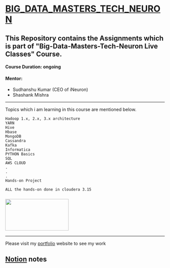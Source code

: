 # <a href="https://ineuron.ai/course/Big-Data-Masters-Tech-Neuron" target="_blank">BIG_DATA_MASTERS_TECH_NEURON</a>

## This Repository contains the Assignments which is part of "Big-Data-Masters-Tech-Neuron Live Classes" Course.
#### Course Duration: ongoing
#### Mentor:
- Sudhanshu Kumar (CEO of iNeuron)
- Shashank Mishra            



---------------------------

Topics which i am learning in this course are mentioned below.

    Hadoop 1.x, 2.x, 3.x architecture 
    YARN
    Hive
    Hbase 
    MongoDB
    Cassandra
    Kafka
    Informatica
    PYTHON Basics
    SQL
    AWS CLOUD
    .
    .
    .
    Hands-on Project

    ALL the hands-on done in cloudera 3.15 
      

###      <img src="https://avatars.githubusercontent.com/u/57482436?v=4" height="100" width ="200" />


-------

Please visit my <a href = "https://kishansutariya23.netlify.app/#home">portfolio</a> website to see my work 



## <a href="https://www.notion.so/BIG-DATA-a6ca5557ddca47929d9435e7fc6c3007" target="_blank">Notion</a> notes
